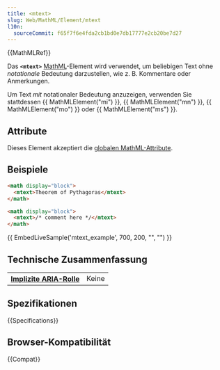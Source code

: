 ```yaml
---
title: <mtext>
slug: Web/MathML/Element/mtext
l10n:
  sourceCommit: f65f7f6e4fda2cb1bd0e7db17777e2cb20be7d27
---
```


{{MathMLRef}}

Das **`<mtext>`** [MathML](/de/docs/Web/MathML)-Element wird verwendet, um beliebigen Text ohne _notationale_ Bedeutung darzustellen, wie z. B. Kommentare oder Anmerkungen.

Um Text _mit_ notationaler Bedeutung anzuzeigen, verwenden Sie stattdessen {{ MathMLElement("mi") }}, {{ MathMLElement("mn") }}, {{ MathMLElement("mo") }} oder {{ MathMLElement("ms") }}.

## Attribute

Dieses Element akzeptiert die [globalen MathML-Attribute](/de/docs/Web/MathML/Global_attributes).

## Beispiele

```html
<math display="block">
  <mtext>Theorem of Pythagoras</mtext>
</math>

<math display="block">
  <mtext>/* comment here */</mtext>
</math>
```

{{ EmbedLiveSample('mtext_example', 700, 200, "", "") }}

## Technische Zusammenfassung

<table class="properties">
  <tr>
    <th scope="row">
      <a href="/de/docs/Web/Accessibility/ARIA/Reference/Roles">Implizite ARIA-Rolle</a>
    </th>
    <td>
      Keine
    </td>
  </tr>
</table>

## Spezifikationen

{{Specifications}}

## Browser-Kompatibilität

{{Compat}}
